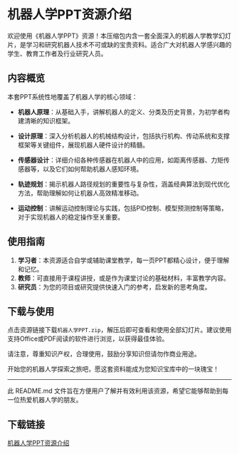# 机器人学PPT资源介绍

欢迎使用《机器人学PPT》资源！本压缩包内含一套全面深入的机器人学教学幻灯片，是学习和研究机器人技术不可或缺的宝贵资料。适合广大对机器人学感兴趣的学生、教育工作者及行业研究人员。

## 内容概览

本套PPT系统性地覆盖了机器人学的核心领域：

- **机器人原理**：从基础入手，讲解机器人的定义、分类及历史背景，为初学者构建清晰的知识框架。
  
- **设计原理**：深入分析机器人的机械结构设计，包括执行机构、传动系统和支撑框架等关键组件，展现机器人硬件设计的精髓。
  
- **传感器设计**：详细介绍各种传感器在机器人中的应用，如距离传感器、力矩传感器等，以及它们如何帮助机器人感知环境。
  
- **轨迹规划**：揭示机器人路径规划的重要性与复杂性，涵盖经典算法到现代优化方法，帮助理解如何让机器人高效精准移动。
  
- **运动控制**：讲解运动控制理论与实践，包括PID控制、模型预测控制等策略，对于实现机器人的稳定操作至关重要。

## 使用指南

1. **学习者**：本资源适合自学或辅助课堂教学，每一页PPT都精心设计，便于理解和记忆。
2. **教师**：可直接用于课程讲授，或是作为课堂讨论的基础材料，丰富教学内容。
3. **研究员**：为您的项目或研究提供快速入门的参考，启发新的思考角度。

## 下载与使用

点击资源链接下载`机器人学PPT.zip`，解压后即可查看和使用全部幻灯片。建议使用支持Office或PDF阅读的软件进行浏览，以获得最佳体验。

请注意，尊重知识产权，合理使用，鼓励分享知识但请勿作商业用途。

开始您的机器人学探索之旅吧，愿这套资料能成为您知识宝库中的一块瑰宝！

---

此 README.md 文件旨在方便用户了解并有效利用该资源，希望它能够帮助到每一位热爱机器人学的朋友。

## 下载链接

[机器人学PPT资源介绍](https://pan.quark.cn/s/1aa9b8458d52)